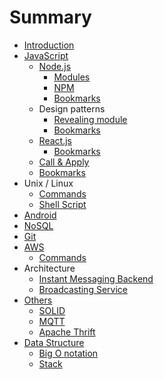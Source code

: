 # Summary

* [Introduction](README.md)
* [JavaScript](javascript.md)
    * [Node.js](nodejs.md)
        * [Modules](modules.md)
        * [NPM](npm.md)
        * [Bookmarks](bookmarks.md)
    * Design patterns
        * [Revealing module](revealing_module.md)
        * [Bookmarks](dp_bookmarks.md)
    * [React.js](reactjs.md)
        * [Bookmarks](bookmarks.md)
    * [Call & Apply](call_&_apply.md)
    * [Bookmarks](js_bookmarks.md)
* Unix \/ Linux
    * [Commands](commands.md)
    * [Shell Script](shell-script.md)
* [Android](android.md)
* [NoSQL](nosql.md)
* [Git](git.md)
* [AWS](aws.md)
    * [Commands](aws_commands.md)
* Architecture
    * [Instant Messaging Backend](instant-messaging-backend.md)
    * [Broadcasting Service](broadcasting-service.md)
* [Others](others.md)
    * [SOLID](solid.md)
    * [MQTT](mqtt.md)
    * [Apache Thrift](apache_thrift.md)
* [Data Structure](data-structure.md)
    * [Big O notation](big-o.md)
    * [Stack](stack.md)

